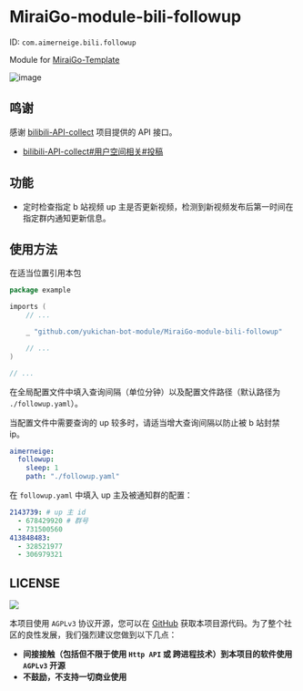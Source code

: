# MiraiGo-module-bili-followup

ID: `com.aimerneige.bili.followup`

Module for [MiraiGo-Template](https://github.com/Logiase/MiraiGo-Template)

![image](https://user-images.githubusercontent.com/51701792/182004950-bad2acd8-e49c-41fa-aa18-b9b986897272.png)

## 鸣谢

感谢 [bilibili-API-collect](https://github.com/SocialSisterYi/bilibili-API-collect) 项目提供的 API 接口。

- [bilibili-API-collect#用户空间相关#投稿](https://github.com/SocialSisterYi/bilibili-API-collect/blob/master/user/space.md#%E6%8A%95%E7%A8%BF)

## 功能

- 定时检查指定 b 站视频 up 主是否更新视频，检测到新视频发布后第一时间在指定群内通知更新信息。

## 使用方法

在适当位置引用本包

```go
package example

imports (
    // ...

    _ "github.com/yukichan-bot-module/MiraiGo-module-bili-followup"

    // ...
)

// ...
```

在全局配置文件中填入查询间隔（单位分钟）以及配置文件路径（默认路径为 `./followup.yaml`）。

当配置文件中需要查询的 up 较多时，请适当增大查询间隔以防止被 b 站封禁 ip。

```yaml
aimerneige:
  followup:
    sleep: 1
    path: "./followup.yaml"
```

在 `followup.yaml` 中填入 up 主及被通知群的配置：

```yaml
2143739: # up 主 id
  - 678429920 # 群号
  - 731500560
413848483:
  - 328521977
  - 306979321
```

## LICENSE

<a href="https://www.gnu.org/licenses/agpl-3.0.en.html">
<img src="https://www.gnu.org/graphics/agplv3-155x51.png">
</a>

本项目使用 `AGPLv3` 协议开源，您可以在 [GitHub](https://github.com/yukichan-bot-module/MiraiGo-module-bili-followup) 获取本项目源代码。为了整个社区的良性发展，我们强烈建议您做到以下几点：

- **间接接触（包括但不限于使用 `Http API` 或 跨进程技术）到本项目的软件使用 `AGPLv3` 开源**
- **不鼓励，不支持一切商业使用**
